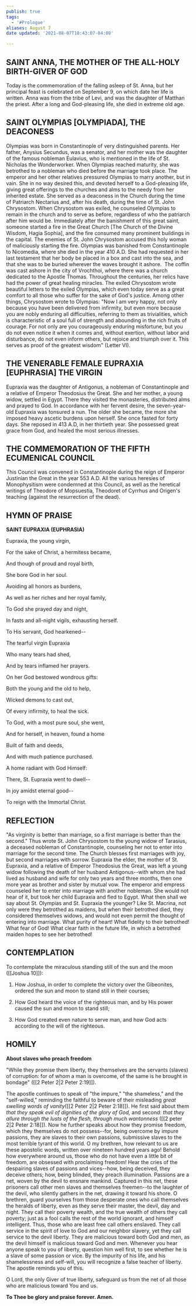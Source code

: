 ```yaml
---
publish: true
tags:
  - '#Prologue'
aliases: August 7
date updated: '2021-08-07T10:43:07-04:00'

---
```


## SAINT ANNA, THE MOTHER OF THE ALL-HOLY BIRTH-GIVER OF GOD

Today is the commemoration of the falling asleep of St. Anna, but her principal feast is celebrated on September 9, on which date her life is written. Anna was from the tribe of Levi, and was the daughter of Matthan the priest. After a long and God-pleasing life, she died in extreme old age.

## SAINT OLYMPIAS [OLYMPIADA], THE DEACONESS

Olympias was born in Constantinople of very distinguished parents. Her father, Anysius Secundus, was a senator, and her mother was the daughter of the famous nobleman Eulavius, who is mentioned in the life of St. Nicholas the Wonderworker. When Olympias reached maturity, she was betrothed to a nobleman who died before the marriage took place. The emperor and her other relatives pressured Olympias to marry another, but in vain. She in no way desired this, and devoted herself to a God-pleasing life, giving great offerings to the churches and alms to the needy from her inherited estate. She served as a deaconess in the Church during the time of Patriarch Nectarius and, after his death, during the time of St. John Chrysostom. When Chrysostom was exiled, he counseled Olympias to remain in the church and to serve as before, regardless of who the patriarch after him would be. Immediately after the banishment of this great saint, someone started a fire in the Great Church [The Church of the Divine Wisdom, Hagia Sophia], and the fire consumed many prominent buildings in the capital. The enemies of St. John Chrysostom accused this holy woman of maliciously starting the fire. Olympias was banished from Constantinople to Nicomedia, where she died in the year 410 A.D. She had requested in her last testament that her body be placed in a box and cast into the sea, and that she was to be buried wherever the waves brought it ashore.  The coffin was cast ashore in the city of Vrochthoi, where there was a church dedicated to the Apostle Thomas. Throughout the centuries, her relics have had the power of great healing miracles. The exiled Chrysostom wrote beautiful letters to the exiled Olympias, which even today serve as a great comfort to all those who suffer for the sake of God's justice. Among other things, Chrysostom wrote to Olympias: "Now I am very happy, not only because you have been delivered from infirmity, but even more because you are nobly enduring all difficulties, referring to them as trivialities, which is characteristic of a soul full of strength and abounding in the rich fruits of courage. For not only are you courageously enduring misfortune, but you do not even notice it when it comes and, without exertion, without labor and disturbance, do not even inform others, but rejoice and triumph over it. This serves as proof of the greatest wisdom" (Letter VI).

## THE VENERABLE FEMALE EUPRAXIA [EUPHRASIA] THE VIRGIN

Eupraxia was the daughter of Antigonus, a nobleman of Constantinople and a relative of Emperor Theodosius the Great. She and her mother, a young widow, settled in Egypt. There they visited the monasteries, distributed alms and prayed to God. In accordance with her fervent desire, the seven-year-old Eupraxia was tonsured a nun. The older she became, the more she imposed heavy ascetic burdens upon herself. She once fasted for forty days. She reposed in 413 A.D, in her thirtieth year. She possessed great grace from God, and healed the most serious illnesses.

## THE COMMEMORATION OF THE FIFTH ECUMENICAL COUNCIL

This Council was convened in Constantinople during the reign of Emperor Justinian the Great in the year 553 A.D. All the various heresies of Monophysitism were condemned at this Council, as well as the heretical writings of Theodore of Mopsuestia, Theodoret of Cyrrhus and Origen's teaching (against the resurrection of the dead).

## HYMN OF PRAISE

**SAINT EUPRAXIA (EUPHRASIA)**

Eupraxia, the young virgin,

For the sake of Christ, a hermitess became,

And though of proud and royal birth,

She bore God in her soul.

Avoiding all honors as burdens,

As well as her riches and her royal family,

To God she prayed day and night,

In fasts and all-night vigils, exhausting herself.

To His servant, God hearkened--

The tearful virgin Eupraxia

Who many tears had shed,

And by tears inflamed her prayers.

On her God bestowed wondrous gifts:

Both the young and the old to help,

Wicked demons to cast out,

Of every infirmity, to heal the sick.

To God, with a most pure soul, she went,

And for herself, in heaven, found a home

Built of faith and deeds,

And with much patience purchased.

A home radiant with God Himself:

There, St. Eupraxia went to dwell--

In joy amidst eternal good--

To reign with the Immortal Christ.

## REFLECTION

"As virginity is better than marriage, so a first marriage is better than the second." Thus wrote St. John Chrysostom to the young widow of Tarasius, a deceased nobleman of Constantinople, counseling her not to enter into marriage for the second time. The Church blesses first marriages with joy, but second marriages with sorrow. Eupraxia the elder, the mother of St. Eupraxia, and a relative of Emperor Theodosius the Great, was left a young widow following the death of her husband Antigonus--with whom she had lived as husband and wife for only two years and three months, then one more year as brother and sister by mutual vow. The emperor and empress counseled her to enter into marriage with another nobleman. She would not hear of it, but took her child Eupraxia and fled to Egypt. What then shall we say about St. Olympias and St. Eupraxia the younger? Like St. Macrina, not only were they betrothed as maidens, but when their betrothed died, they considered themselves widows, and would not even permit the thought of entering into marriage. What purity of heart! What fidelity to their betrothed! What fear of God! What clear faith in the future life, in which a betrothed maiden hopes to see her betrothed!

## CONTEMPLATION

To contemplate the miraculous standing still of the sun and the moon ([[Joshua 10]]):

1. How Joshua, in order to complete the victory over the Gibeonites, ordered the sun and moon to stand still in their courses;

2. How God heard the voice of the righteous man, and by His power caused the sun and moon to stand still;

3. How God created even nature to serve man, and how God acts according to the will of the righteous.

## HOMILY

**About slaves who preach freedom**

"While they promise them liberty, they themselves are the servants (slaves) of corruption: for of whom a man is overcome, of the same is he brought in bondage" ([[2 Peter 2|2 Peter 2:19]]).

The apostle continues to speak of "the impure," "the shameless," and the "self-willed," reminding the faithful to beware of their misleading _great swelling words of vanity_([[2 Peter 2|2 Peter 2:18]]). He first said about them _that they speak evil of dignities of the glory of God,_ and second: _that they allure through the lusts of the flesh, through much wantonness_ ([[2 peter 2|2 Peter 2:18]]). Now he further speaks about how they promise freedom, which they themselves do not possess--for, being overcome by impure passions, they are slaves to their own passions, submissive slaves to the most terrible tyrant of this world. O my brethren, how relevant to us are these apostolic words, written over nineteen hundred years ago! Behold how everywhere around us, those who do not have even a little bit of freedom, are obsessed with proclaiming freedom! Hear the cries of the despairing slaves of passions and vices--how, being deceived, they deceive others; how, being blinded, they preach illumination. Passions are a net, woven by the devil to ensnare mankind. Captured in this net, these prisoners call other men slaves and themselves freemen--to the laughter of the devil, who silently gathers in the net, drawing it toward his shore. O brethren, guard yourselves from those desperate ones who call themselves the heralds of liberty, even as they serve their master, the devil, day and night. They call their poverty wealth, and the true wealth of others they call poverty; just as a fool calls the rest of the world ignorant, and himself intelligent. Thus, those who are least free call others enslaved. They call service in the spirit of love to God and our neighbor slavery, yet they call service to the devil liberty. They are malicious toward both God and men, as the devil himself is malicious toward God and men. Whenever you hear anyone speak to you of liberty, question him well first, to see whether he is a slave of some passion or vice. By the impurity of his life, and his shamelessness and self-will, you will recognize a false teacher of liberty. The apostle reminds you of this.

O Lord, the only Giver of true liberty, safeguard us from the net of all those who are malicious toward You and us.

**To Thee be glory and praise forever. Amen.**
